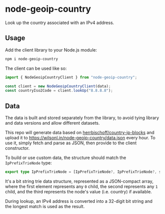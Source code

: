 # node-geoip-country

Look up the country associated with an IPv4 address.

## Usage

Add the client library to your Node.js module:

```bash
npm i node-geoip-country
```

The client can be used like so:

```ts
import { NodeGeoipCountryClient } from "node-geoip-country";

const client = new NodeGeoipCountryClient(data);
const countryIso2Code = client.lookUp("8.8.8.8");
```

## Data

The data is built and stored separately from the library, to avoid tying library and data versions and allow different datasets.

This repo will generate data based on [herrbischoff/country-ip-blocks](https://github.com/herrbischoff/country-ip-blocks) and upload it to https://wilsonl.in/node-geoip-country/data.json every hour. To use it, simply fetch and parse as JSON, then provide to the client constructor.

To build or use custom data, the structure should match the `IpPrefixTrieNode` type:

```ts
export type IpPrefixTrieNode = [IpPrefixTrieNode?, IpPrefixTrieNode?, string?];
```

It's a bit string trie data structure, represented as a JSON-compact array, where the first element represents any `0` child, the second represents any `1` child, and the third represents the node's value (i.e. country) if available.

During lookup, an IPv4 address is converted into a 32-digit bit string and the longest match is used as the result.
